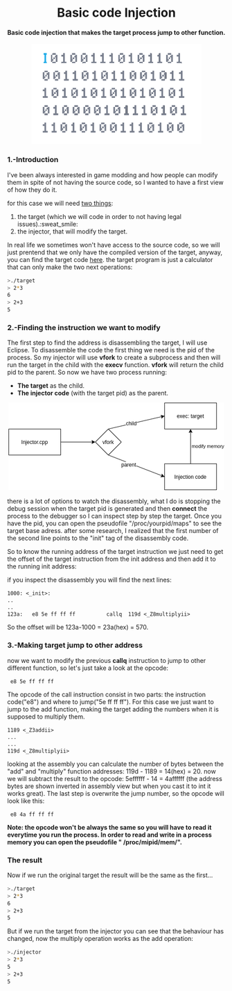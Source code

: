 <h1 align="center">Basic code Injection</h1>
<h4 align="center">Basic code injection that makes the target process jump to other function.</h4>
<p align="center"><img src="media/header.gif" alt="header" height="230"></p>

<h3>1.-Introduction</h3>
I've been always interested in game modding and how people can modify them  in spite of not having the source code, so I wanted to have a first view of how they do it.

<p>for this case we will need <a href="mainCode">two things</a>:</p>

<ol>
  <li>the target (which we will code in order to not having legal issues).:sweat_smile:</li>
  <li>the injector, that will modify the target.</li>
</ol>

<p>
  In real life we sometimes won't have access to the source code, so we will just prentend that we only have the compiled version of the target, anyway, you can find the target code <a href="targetCode">here</a>.
  the target program is just a calculator that can only make the two next operations:
</p>  
  
```bash
>./target
> 2*3
6
> 2+3
5
```

<h3>2.-Finding the instruction we want to modify</h3>
<p>
  The first step to find the address is disassembling the target, I will use Eclipse.
  To disassemble the code the first thing we need is the pid of the process. So my injector will use <b>vfork</b> to create a subprocess and then will run the target in the child with the <b>execv</b> function. <b>vfork</b> will return the child pid to the parent.
  So now we have two process running:
  </p>
  <ul>
    <li> <b>The target</b> as the child.</li>
    <li> <b>The injector code</b> (with the target pid) as the parent.</li>
  </ul>
    <p align="center"><img src="media/diagram.png" alt="diagram"></p>
<p>
there is a lot of options to watch the disassembly, what I do is stopping the debug session when the target pid is generated and then <b>connect</b> the process to the debugger so I can  inspect step by step the target.
Once you have the pid, you can open the pseudofile "/proc/yourpid/maps" to see the target base adress. after some research, I realized that the first number of the second line points to the "init" tag of the disassembly code.

So to know the running address of the target instruction we just need to get the offset of the target instruction from the init address and then add it to the running init address:

if you inspect the disassembly you will find the next lines:
</p>

```
1000: <_init>:
..
..
123a:	e8 5e ff ff ff       	callq  119d <_Z8multiplyii>
```
So the offset will be 123a-1000 = 23a(hex) = 570.

<h3>3.-Making target jump to other address</h3>
<p>now we want to modify the previous <b>callq</b> instruction to jump to other different function, so let's just take a look at the opcode:
  
 ```
  e8 5e ff ff ff
 ```
The opcode of the call instruction consist in two parts: the instruction code("e8") and where to jump("5e ff ff ff").
For this case we just want to jump to the add function, making the target adding the numbers when it is supposed to multiply them.

```
1189 <_Z3addii>
...
...
119d <_Z8multiplyii>
```
looking at the assembly you can calculate the number of bytes between the "add" and "multiply" function addresses:
119d - 1189 = 14(hex) = 20.
now we will subtract the result to the opcode:   5effffff - 14 = 4affffff (the address bytes are shown inverted in assembly view but when you cast it to int it works great).
The last step is overwrite the jump number, so the opcode will look like this:
 
 ```
  e8 4a ff ff ff
 ```
 
<b>Note: the opcode won't be always the same so you will have to read it everytime you run the process.
In order to read and write in a process memory you can open the pseudofile " /proc/mipid/mem/".</b>
</p>

<h3>The result</h3>

Now if we run the original target the result will be the same as the first...

```bash
>./target
> 2*3
6
> 2+3
5
```
But if we run the target from the injector you can see that the behaviour has changed, now the multiply operation works as the add operation:

```bash
>./injector
> 2*3
5
> 2+3
5
```
